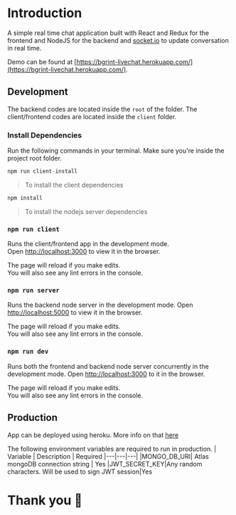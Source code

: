 # Introduction
A simple real time chat application built with React and Redux for the frontend and NodeJS for the backend and [socket.io](https://socket.io) to update conversation in real time.

Demo can be found at [https://bgrint-livechat.herokuapp.com/](https://bgrint-livechat.herokuapp.com/).

## Development
The backend codes are located inside the `root` of the folder.
The client/frontend codes are located inside the `client` folder.

### Install Dependencies
Run the following commands in your terminal. Make sure you're inside the project root folder.
```js
npm run client-install
```
>To install the client dependencies
```js
npm install
```
>To install the nodejs server dependencies

### `npm run client`

Runs the client/frontend app in the development mode.\
Open [http://localhost:3000](http://localhost:3000) to view it in the browser.

The page will reload if you make edits.\
You will also see any lint errors in the console.

### `npm run server`

Runs the backend node server in the development mode.
Open [http://localhost:5000](http://localhost:5000) to view it in the browser.

The page will reload if you make edits.\
You will also see any lint errors in the console.

### `npm run dev`

Runs both the frontend and backend node server concurrently in the development mode.
Open [http://localhost:3000](http://localhost:3000) to it in the browser.

The page will reload if you make edits.\
You will also see any lint errors in the console.

## Production
App can be deployed using heroku. More info on that [here](https://devcenter.heroku.com/articles/git)

The following environment variables are required to run in production.
|  Variable |  Description | Required
|---|---|---|
|MONGO_DB_URI| Atlas mongoDB connection string | Yes
|JWT_SECRET_KEY|Any random characters. Will be used to sign JWT session|Yes

# Thank you 🙏